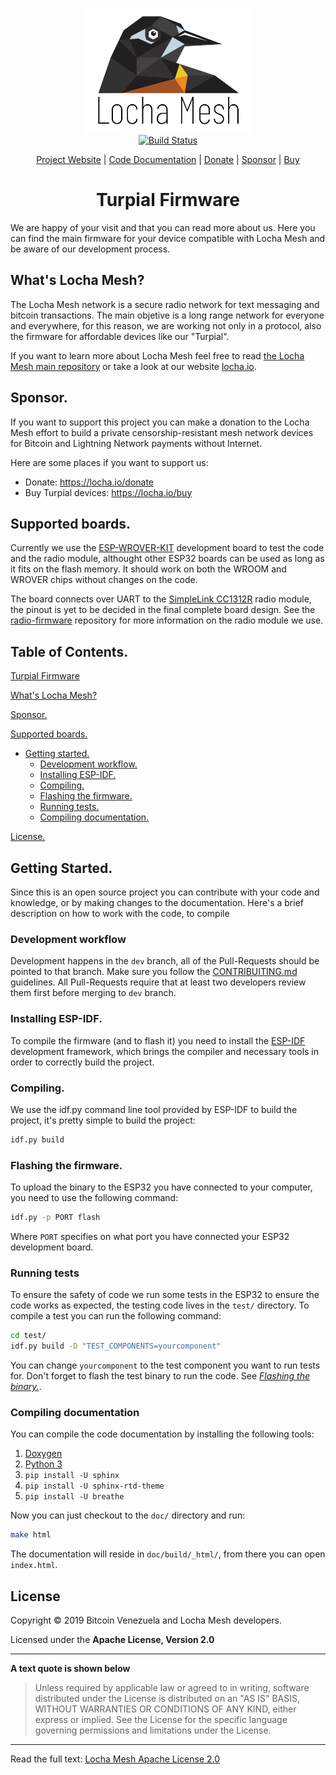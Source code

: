 <p align="center">
  <a href="https://locha.io/">
  <img height="200px" src="doc/LogotipoTurpial-Color.20-09-19.svg">
  </a>
  <br>
  <a href="https://travis-ci.com/btcven/turpial-firmware">
    <img src="https://travis-ci.com/btcven/turpial-firmware.svg?branch=master" title="Build Status">
  </a>
</p>

<p align="center">
  <a href="https://locha.io/">Project Website</a> |
  <a href="https://btcven.github.io/turpial-firmware/">Code Documentation</a> |
  <a href="https://locha.io/donate">Donate</a> |
  <a href="https://github.com/sponsors/rdymac">Sponsor</a> |
  <a href="https://locha.io/buy">Buy</a>
</p>

<h1 align="center">Turpial Firmware</h1>

We are happy of your visit and that you can read more about us. Here you can
find the main firmware for your device compatible with Locha Mesh and be aware
of our development process.

## What's Locha Mesh?

The Locha Mesh network is a secure radio network for text messaging and bitcoin
transactions. The main objetive is a long range network for everyone and
everywhere, for this reason, we are working not only in a protocol, also the
firmware for affordable devices like our "Turpial".

If you want to learn more about Locha Mesh feel free to read
[the Locha Mesh main repository](https://github.com/btcven/locha) or take a
look at our website [locha.io](https://www.locha.io).

## Sponsor.

If you want to support this project you can make a donation to the Locha Mesh
effort to build a private censorship-resistant mesh network devices for Bitcoin and Lightning Network payments without Internet.

Here are some places if you want to support us:

- Donate: https://locha.io/donate
- Buy Turpial devices: https://locha.io/buy

## Supported boards.

Currently we use the [ESP-WROVER-KIT](https://www.espressif.com/en/products/hardware/esp-wrover-kit/overview)
development board to test the code and the radio module, althought other ESP32
boards can be used as long as it fits on the flash memory. It should work on
both the WROOM and WROVER chips without changes on the code.

The board connects over UART to the
[SimpleLink CC1312R](https://www.ti.com/product/CC1312R) radio module, the
pinout is yet to be decided in the final complete board design. See the
[radio-firmware](https://github.com/btcven/radio-firmware) repository for more
information on the radio module we use.

## Table of Contents.

[Turpial Firmware](#turpial-firmware)

[What's Locha Mesh?](#whats-locha-mesh)

[Sponsor.](#sponsor)

[Supported boards.](#supported-boards)

* [Getting started.](#getting-started)
   - [Development workflow.](#development-workflow)
   - [Installing ESP-IDF.](#installing-esp-idf)
   - [Compiling.](#compiling)
   - [Flashing the firmware.](#flashing-the-firmware)
   - [Running tests.](#running-tests)
   - [Compiling documentation.](#compiling-documentation)

[License.](#license)

## Getting Started.

Since this is an open source project you can contribute with your code and
knowledge, or by making changes to the documentation. Here's a brief
description on how to work with the code, to compile

### Development workflow

Development happens in the `dev` branch, all of the Pull-Requests should be
pointed to that branch. Make sure you follow the
[CONTRIBUITING.md](blob/master/CONTRIBUITING.md) guidelines. All Pull-Requests
require that at least two developers review them first before merging to `dev`
branch.

### Installing ESP-IDF.

To compile the firmware (and to flash it) you need to install the
[ESP-IDF](https://github.com/espressif/esp-idf/) development framework, which
brings the compiler and necessary tools in order to correctly build the
project.

### Compiling.

We use the idf.py command line tool provided by ESP-IDF to build the project,
it's pretty simple to build the project:

```bash
idf.py build
```

### Flashing the firmware.

To upload the binary to the ESP32 you have connected to your computer, you
need to use the following command:

```bash
idf.py -p PORT flash
```

Where `PORT` specifies on what port you have connected your ESP32 development
board.

### Running tests

To ensure the safety of code we run some tests in the ESP32 to ensure the code
works as expected, the testing code lives in the `test/` directory. To compile
a test you can run the following command:

```bash
cd test/
idf.py build -D "TEST_COMPONENTS=yourcomponent"
```

You can change `yourcomponent` to the test component you want to run tests for.
Don't forget to flash the test binary to run the code. See
[*Flashing the binary.*](#flashing-the-binary).

### Compiling documentation

You can compile the code documentation by installing the following tools:

1. [Doxygen](http://www.doxygen.nl/download.html)
2. [Python 3](https://www.python.org/downloads/)
3. `pip install -U sphinx`
4. `pip install -U sphinx-rtd-theme`
5. `pip install -U breathe`

Now you can just checkout to the `doc/` directory and run:

```bash
make html
```

The documentation will reside in `doc/build/_html/`, from there you can open
`index.html`.

## License
Copyright © 2019 Bitcoin Venezuela and Locha Mesh developers.

Licensed under the **Apache License, Version 2.0**

---
**A text quote is shown below**

>Unless required by applicable law or agreed to in writing, software
distributed under the License is distributed on an "AS IS" BASIS,
WITHOUT WARRANTIES OR CONDITIONS OF ANY KIND, either express or implied.
See the License for the specific language governing permissions and
limitations under the License.
___
Read the full text:
[Locha Mesh Apache License 2.0](LICENSE)
